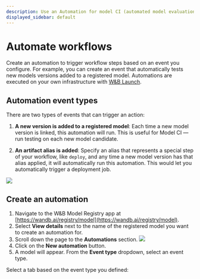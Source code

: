 ```yaml
---
description: Use an Automation for model CI (automated model evaluation pipelines) and model deployment.
displayed_sidebar: default
---
```


# Automate workflows
Create an automation to trigger workflow steps based on an event you configure. For example, you can create an event that automatically tests new models versions added to a registered model. Automations are executed on your own infrastructure with [W&B Launch](../launch/intro.md).  


## Automation event types
There are two types of events that can trigger an action:

1. **A new version is added to a registered model**: Each time a new model version is linked, this automation will run. This is useful for Model CI — run testing on each new model candidate. 

2. **An artifact alias is added**: Specify an alias that represents a special step of your workflow, like `deploy`, and any time a new model version has that alias applied, it will automatically run this automation. This would let you automatically trigger a deployment job.

![](/images/models/automations_sidebar_step_1.png)





## Create an automation
1. Navigate to the W&B Model Registry app at [https://wandb.ai/registry/model](https://wandb.ai/registry/model).
2. Select **View details** next to the name of the registered model you want to create an automation for.
3. Scroll down the page to the **Automations** section.
![](/images/models/automations_section_in_registry.png)
4. Click on the **New automation** button. 
5. A model will appear. From the **Event type** dropdown, select an event type.

Select a tab based on the event type you defined:





<!-- ## Walkthrough
For a step by step guide on how to use Automations for Model CI, check out [this](https://wandb.ai/examples/wandb_automations/reports/Model-CI-with-W-B-Automations--Vmlldzo0NDY5OTIx) report. -->


<!-- Update this later w/ webhook stuff -->
<!-- ## Infrastructure

Use [Launch](../launch/intro.md) to set up a connection to your own compute resources, whether that’s a GPU machine at your desk or a scalable cloud Kubernetes cluster. -->